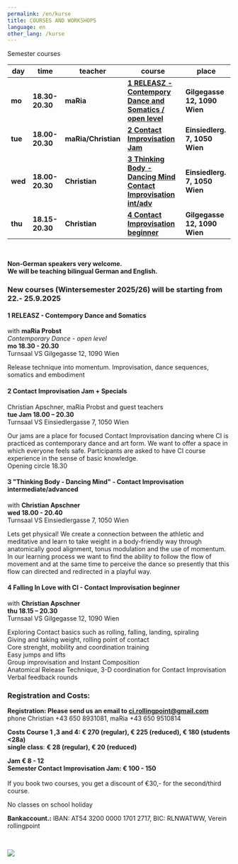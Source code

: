 ```yaml
---
permalink: /en/kurse
title: COURSES AND WORKSHOPS
language: en
other_lang: /kurse
---
```

Semester courses 

| day     | time            | teacher             | course                                                                   | place                         |
| ------- | --------------- | ------------------- | ------------------------------------------------------------------------ | ----------------------------- |
| **mo**  | **18.30-20.30** | **maRia**           | **[1 RELEASZ - Contempory Dance and Somatics / open level](#mo)**        | **Gilgegasse 12, 1090 Wien**  |
| **tue** | **18.00-20.30** | **maRia/Christian** | [](#mie)**[2 Contact Improvisation Jam](#di)**                           | **Einsiedlerg. 7, 1050 Wien** |
| **wed** | **18.00-20.30** | **Christian**       | **[3 Thinking Body - Dancing Mind Contact Improvisation  int/adv](#mi)** | **Einsiedlerg. 7, 1050 Wien** |
| **thu** | **18.15-20.30** | **Christian**       | **[4 Contact Improvisation beginner](#do)**                              | **Gilgegasse 12, 1090 Wien**  |

&nbsp;

**Non-German speakers very welcome.**\
**We will be teaching bilingual German and English.**

### New courses (Wintersemester 2025/26) will be starting from 22.- 25.9.2025

#### 1 RELEASZ - Contempory Dance and Somatics

with **maRia Probst**\
*Contemporary Dance* - *open level*\
**mo 18.30 - 20.30**\
Turnsaal VS Gilgegasse 12, 1090 Wien

Release technique into momentum. Improvisation, dance sequences, somatics and embodiment

<div class="named-anchor" id="di"></div>

#### 2 Contact Improvisation Jam + Specials

Christian Apschner, maRia Probst and guest teachers\
**tue Jam 18.00 – 20.30**\
Turnsaal VS Einsiedlergasse 7, 1050 Wien

Our jams are a place for focused Contact Improvisation dancing where CI is practiced as contemporary dance and art form. We want to offer a space in which everyone feels safe. Participants are asked to have CI course experience in the sense of basic knowledge.\
Opening circle 18.30

<div class="named-anchor" id="mi"></div>

#### 3 "Thinking Body - Dancing Mind" - **Contact Improvisation  intermediate/advanced**

with **Christian Apschner**\
**wed 18.00 - 20.40**\
Turnsaal VS Einsiedlergasse 7, 1050 Wien

Lets get physical! We create a connection between the athletic and meditative and learn to take weight in a body-friendly way through anatomically good alignment, tonus modulation and the use of momentum. In our learning process we want to find the ability to follow the flow of movement and at the same time to perceive the dance so presently that this flow can directed and redirected in a playful way.

<div class="named-anchor" id="do"></div>

#### 4 Falling In Love with CI - Contact Improvisation beginner

with **Christian Apschner**\
**thu 18.15 – 20.30**\
Turnsaal VS Gilgegasse 12, 1090 Wien

Exploring Contact basics such as rolling, falling, landing, spiraling\
Giving and taking weight, rolling point of contact\
Core strenght, mobility and coordination training\
Easy jumps and lifts\
Group improvisation and Instant Composition\
Anatomical Release Technique, 3-D coordination for Contact Improvisation\
Verbal feedback rounds

### **Registration and Costs:**

**Registration: Please send us an email to ci.rollingpoint@gmail.com**\
phone Christian +43 650 8931081, maRia +43 650 9510814

**Costs Course 1 ,3 and 4: € 270 (regular), € 225 (reduced), € 180 (students <28a)**\
**single class**: **€ 28 (regular), € 20 (reduced)**

**Jam € 8 - 12**\
**Semester Contact Improvisation Jam: € 100 - 150**\
\
If you book two courses, you get a discount of €30,- for the second/third course.

No classes on school holiday

**Bankaccount.:** IBAN: AT54 3200 0000 1701 2717, BIC: RLNWATWW, Verein rollingpoint

&nbsp;

![](/assets/uploads/img_0197.jpg)